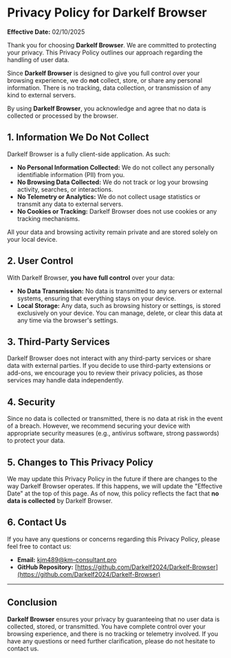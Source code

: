 # Privacy Policy for Darkelf Browser

**Effective Date:** 02/10/2025

Thank you for choosing **Darkelf Browser**. We are committed to protecting your privacy. This Privacy Policy outlines our approach regarding the handling of user data.

Since **Darkelf Browser** is designed to give you full control over your browsing experience, we do **not** collect, store, or share any personal information. There is no tracking, data collection, or transmission of any kind to external servers.

By using **Darkelf Browser**, you acknowledge and agree that no data is collected or processed by the browser.

## 1. Information We Do Not Collect

Darkelf Browser is a fully client-side application. As such:

- **No Personal Information Collected:** We do not collect any personally identifiable information (PII) from you.
- **No Browsing Data Collected:** We do not track or log your browsing activity, searches, or interactions.
- **No Telemetry or Analytics:** We do not collect usage statistics or transmit any data to external servers.
- **No Cookies or Tracking:** Darkelf Browser does not use cookies or any tracking mechanisms.

All your data and browsing activity remain private and are stored solely on your local device.

## 2. User Control

With Darkelf Browser, **you have full control** over your data:

- **No Data Transmission:** No data is transmitted to any servers or external systems, ensuring that everything stays on your device.
- **Local Storage:** Any data, such as browsing history or settings, is stored exclusively on your device. You can manage, delete, or clear this data at any time via the browser's settings.

## 3. Third-Party Services

Darkelf Browser does not interact with any third-party services or share data with external parties. If you decide to use third-party extensions or add-ons, we encourage you to review their privacy policies, as those services may handle data independently.

## 4. Security

Since no data is collected or transmitted, there is no data at risk in the event of a breach. However, we recommend securing your device with appropriate security measures (e.g., antivirus software, strong passwords) to protect your data.

## 5. Changes to This Privacy Policy

We may update this Privacy Policy in the future if there are changes to the way Darkelf Browser operates. If this happens, we will update the "Effective Date" at the top of this page. As of now, this policy reflects the fact that **no data is collected** by Darkelf Browser.

## 6. Contact Us

If you have any questions or concerns regarding this Privacy Policy, please feel free to contact us:

- **Email:** [kjm489@km-consultant.pro](mailto:kjm489@km-consultant.pro)
- **GitHub Repository:** [https://github.com/Darkelf2024/Darkelf-Browser](https://github.com/Darkelf2024/Darkelf-Browser)

---

## Conclusion

**Darkelf Browser** ensures your privacy by guaranteeing that no user data is collected, stored, or transmitted. You have complete control over your browsing experience, and there is no tracking or telemetry involved. If you have any questions or need further clarification, please do not hesitate to contact us.
